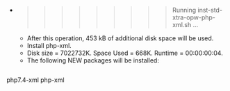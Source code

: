 * >>>>>>>>> Running inst-std-xtra-opw-php-xml.sh ...
  * After this operation, 453 kB of additional disk space will be used.
  * Install php-xml.
  * Disk size = 7022732K. Space Used = 668K. Runtime = 00:00:00:04.
  * The following NEW packages will be installed:
  ```bash
php7.4-xml php-xml
  ```
